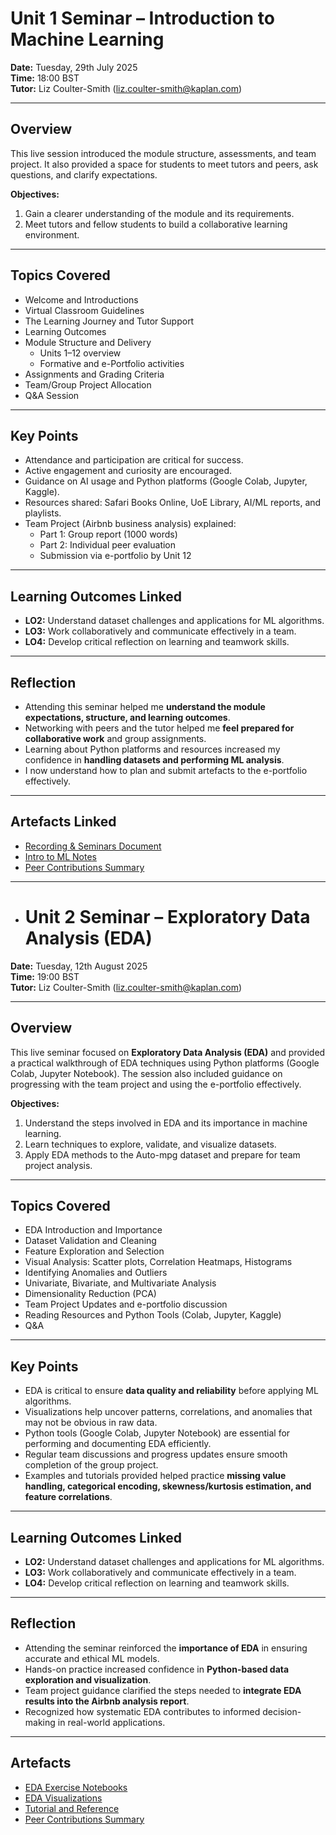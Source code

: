# Unit 1 Seminar – Introduction to Machine Learning

**Date:** Tuesday, 29th July 2025  
**Time:** 18:00 BST  
**Tutor:** Liz Coulter-Smith (liz.coulter-smith@kaplan.com)  

---

## Overview
This live session introduced the module structure, assessments, and team project. It also provided a space for students to meet tutors and peers, ask questions, and clarify expectations.  

**Objectives:**  
1. Gain a clearer understanding of the module and its requirements.  
2. Meet tutors and fellow students to build a collaborative learning environment.  

---

## Topics Covered
- Welcome and Introductions  
- Virtual Classroom Guidelines  
- The Learning Journey and Tutor Support  
- Learning Outcomes  
- Module Structure and Delivery  
  - Units 1–12 overview  
  - Formative and e-Portfolio activities  
- Assignments and Grading Criteria  
- Team/Group Project Allocation  
- Q&A Session  

---

## Key Points
- Attendance and participation are critical for success.  
- Active engagement and curiosity are encouraged.  
- Guidance on AI usage and Python platforms (Google Colab, Jupyter, Kaggle).  
- Resources shared: Safari Books Online, UoE Library, AI/ML reports, and playlists.  
- Team Project (Airbnb business analysis) explained:  
  - Part 1: Group report (1000 words)  
  - Part 2: Individual peer evaluation  
  - Submission via e-portfolio by Unit 12  

---

## Learning Outcomes Linked
- **LO2:** Understand dataset challenges and applications for ML algorithms.  
- **LO3:** Work collaboratively and communicate effectively in a team.  
- **LO4:** Develop critical reflection on learning and teamwork skills.  

---

## Reflection
- Attending this seminar helped me **understand the module expectations, structure, and learning outcomes**.  
- Networking with peers and the tutor helped me **feel prepared for collaborative work** and group assignments.  
- Learning about Python platforms and resources increased my confidence in **handling datasets and performing ML analysis**.  
- I now understand how to plan and submit artefacts to the e-portfolio effectively.  

---

## Artefacts Linked
- [Recording & Seminars Document](../../artefacts/Recording_AND_seminars.md)  
- [Intro to ML Notes](../../artefacts/intro_to_ml_notes.md)  
- [Peer Contributions Summary](../../artefacts/peer_notes.md)

---

- # Unit 2 Seminar – Exploratory Data Analysis (EDA)

**Date:** Tuesday, 12th August 2025  
**Time:** 19:00 BST  
**Tutor:** Liz Coulter-Smith (liz.coulter-smith@kaplan.com)  

---

## Overview
This live seminar focused on **Exploratory Data Analysis (EDA)** and provided a practical walkthrough of EDA techniques using Python platforms (Google Colab, Jupyter Notebook). The session also included guidance on progressing with the team project and using the e-portfolio effectively.

**Objectives:**  
1. Understand the steps involved in EDA and its importance in machine learning.  
2. Learn techniques to explore, validate, and visualize datasets.  
3. Apply EDA methods to the Auto-mpg dataset and prepare for team project analysis.  

---

## Topics Covered
- EDA Introduction and Importance  
- Dataset Validation and Cleaning  
- Feature Exploration and Selection  
- Visual Analysis: Scatter plots, Correlation Heatmaps, Histograms  
- Identifying Anomalies and Outliers  
- Univariate, Bivariate, and Multivariate Analysis  
- Dimensionality Reduction (PCA)  
- Team Project Updates and e-portfolio discussion  
- Reading Resources and Python Tools (Colab, Jupyter, Kaggle)  
- Q&A  

---

## Key Points
- EDA is critical to ensure **data quality and reliability** before applying ML algorithms.  
- Visualizations help uncover patterns, correlations, and anomalies that may not be obvious in raw data.  
- Python tools (Google Colab, Jupyter Notebook) are essential for performing and documenting EDA efficiently.  
- Regular team discussions and progress updates ensure smooth completion of the group project.  
- Examples and tutorials provided helped practice **missing value handling, categorical encoding, skewness/kurtosis estimation, and feature correlations**.  

---

## Learning Outcomes Linked
- **LO2:** Understand dataset challenges and applications for ML algorithms.  
- **LO3:** Work collaboratively and communicate effectively in a team.  
- **LO4:** Develop critical reflection on learning and teamwork skills.  

---

## Reflection
- Attending the seminar reinforced the **importance of EDA** in ensuring accurate and ethical ML models.  
- Hands-on practice increased confidence in **Python-based data exploration and visualization**.  
- Team project guidance clarified the steps needed to **integrate EDA results into the Airbnb analysis report**.  
- Recognized how systematic EDA contributes to informed decision-making in real-world applications.  

---

## Artefacts
- [EDA Exercise Notebooks](../../artefacts/eda_notebooks.ipynb)  
- [EDA Visualizations](../../artefacts/eda_screenshots.png)  
- [Tutorial and Reference](https://colab.research.google.com/drive/1nonnJUhote03ysz4BPGPIkzGwkxYi5-9?usp=sharing)  
- [Peer Contributions Summary](../../artefacts/peer_notes.md)  


